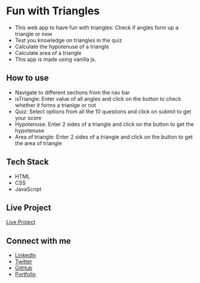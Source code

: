 # Fun with Triangles

- This web app to have fun with triangles: Check if angles form up a triangle or now
- Test you knowledge on triangles in the quiz
- Calculate the hypotenuse of a triangle
- Calculate area of a triangle
- This app is made using vanilla js.

## How to use

- Navigate to different sections from the nav bar
- isTriangle: Enter value of all angles and click on the button to check whether it forms a trianlge or not
- Quiz: Select options from all the 10 questions and click on submit to get your score
- Hypotenuse: Enter 2 sides of a triangle and click on the button to get the hypotenuse
- Area of triangle: Enter 2 sides of a triangle and click on the button to get the area of triangle

## Tech Stack

- HTML
- CSS
- JavaScript

## Live Project

[Live Project](https://priyanshu-fun-with-triangles.netlify.app/)

## Connect with me

- [LinkedIn](https://www.linkedin.com/in/priyanshu844/)
- [Twitter](https://twitter.com/Priyanshu844)
- [GitHub](https://github.com/PriyanshuSinghR)
- [Portfolio](https://priyanshu-portfolio.netlify.app/)
